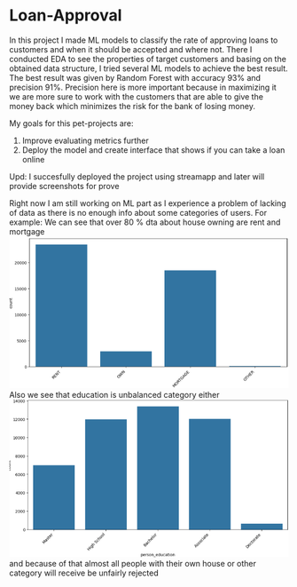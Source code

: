 # Loan-Approval
In this project I made ML models to classify the rate of approving loans to customers and when it should be accepted and where not. There I conducted EDA to see the properties of target customers and basing on the obtained data structure, 
I tried several ML models to achieve the best result. The best result was given by Random Forest with accuracy 93% and precision 91%. Precision here is more important because in maximizing it we are more sure to work with the customers that are able 
to give the money back which minimizes the risk for the bank of losing money.

My goals for this pet-projects are:

1) Improve evaluating metrics further
2) Deploy the model and create interface that shows if you can take a loan online

Upd: I succesfully deployed the project using streamapp and later will provide screenshots for prove

Right now I am still working on ML part as I experience a problem of lacking of data as there is no enough info about some categories of users.
For example: We can see that over 80 % dta about house owning are rent and mortgage
![Image alt](https://github.com/Alexandrbel204/Loan-Approval/blob/main/pictures/hone_own_picture.png)
Also we see that education is unbalanced category either
![Image alt](https://github.com/Alexandrbel204/Loan-Approval/blob/main/pictures/person_education.png)
and because of that almost all people with their own house or other category will receive be unfairly rejected
